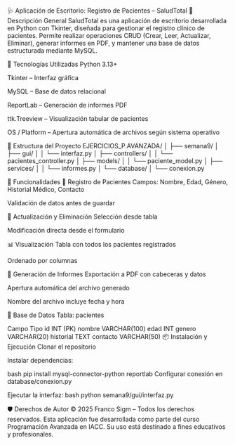 🩺 Aplicación de Escritorio: Registro de Pacientes – SaludTotal
📌 Descripción General
SaludTotal es una aplicación de escritorio desarrollada en Python con Tkinter, diseñada para gestionar el registro clínico de pacientes. Permite realizar operaciones CRUD (Crear, Leer, Actualizar, Eliminar), generar informes en PDF, y mantener una base de datos estructurada mediante MySQL.

🧰 Tecnologías Utilizadas
Python 3.13+

Tkinter – Interfaz gráfica

MySQL – Base de datos relacional

ReportLab – Generación de informes PDF

ttk.Treeview – Visualización tabular de pacientes

OS / Platform – Apertura automática de archivos según sistema operativo

🧩 Estructura del Proyecto
EJERCICIOS_P.AVANZADA/
│
├── semana9/
│   ├── gui/
│   │   └── interfaz.py
│   ├── controllers/
│   │   └── pacientes_controller.py
│   ├── models/
│   │   └── paciente_model.py
│   ├── services/
│   │   └── informes.py
│   └── database/
│       └── conexion.py


🚀 Funcionalidades
📝 Registro de Pacientes
Campos: Nombre, Edad, Género, Historial Médico, Contacto

Validación de datos antes de guardar

🔄 Actualización y Eliminación
Selección desde tabla

Modificación directa desde el formulario

📊 Visualización
Tabla con todos los pacientes registrados

Ordenado por columnas

📄 Generación de Informes
Exportación a PDF con cabeceras y datos

Apertura automática del archivo generado

Nombre del archivo incluye fecha y hora

📂 Base de Datos
Tabla: pacientes

Campo	Tipo
id	INT (PK)
nombre	VARCHAR(100)
edad	INT
genero	VARCHAR(20)
historial	TEXT
contacto	VARCHAR(50)
📦 Instalación y Ejecución
Clonar el repositorio

Instalar dependencias:

bash
pip install mysql-connector-python reportlab
Configurar conexión en database/conexion.py

Ejecutar la interfaz:
bash
python semana9/gui/interfaz.py

🛡️ Derechos de Autor
© 2025 Franco Sigm – Todos los derechos reservados. Esta aplicación fue desarrollada como parte del curso Programación Avanzada en IACC. Su uso está destinado a fines educativos y profesionales.
